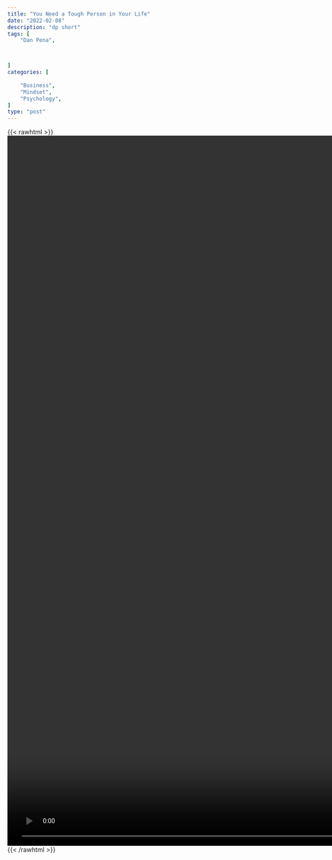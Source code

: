 ```yaml
---
title: "You Need a Tough Person in Your Life"
date: "2022-02-08"
description: "dp short"
tags: [
    "Dan Pena",



]
categories: [
    
    "Business",
    "Mindset",
    "Psychology",
]
type: "post"
---
```

{{< rawhtml >}}
    <video style="height:40vh;width:auto" overflow="hidden" controls>
        <source src="https://clips.dev00ps.com/Dan%20Pena/YOU%20NEED%20A%20TOUGH%20PERSON%20IN%20YOUR%20LIFE.mp4" type="video/mp4"> 
    </video>
{{< /rawhtml >}}